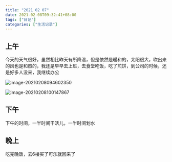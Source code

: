 ```yaml
---
title: "2021 02 07"
date: 2021-02-08T09:32:41+08:00
tags: ["日记"]
categories: ["生活记录"]
---
```


## 上午

今天的天气很好，虽然相比昨天有所降温，但是依然是暖和的，太阳很大，吹出来的风也是和煦的，我还是早早去上班，去食堂吃饭，吃了煎饼，到公司的时候，还是好多人没来，我继续办公

![image-20210208094602350](https://i.loli.net/2021/02/08/r4hROBlEFVckTPa.png)

![image-20210208100147867](https://i.loli.net/2021/02/08/cAXxL6ZCgRsyEtl.png)

## 下午

下午的时间，一半时间干活儿，一半时间划水

## 晚上

吃完晚饭，去6楼买了可乐就回来了

